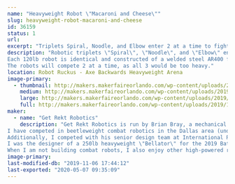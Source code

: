 ```yaml
---
name: "Heavyweight Robot \"Macaroni and Cheese\""
slug: heavyweight-robot-macaroni-and-cheese
id: 36159
status: 1
url: 
excerpt: "Triplets Spiral, Noodle, and Elbow enter 2 at a time to fight as Macaroni and Cheese at Robot Ruckus 2019!"
description: "Robotic triplets \"Spiral\", \"Noodle\", and \"Elbow\" enter this year's Robot Ruckus 2019 as a heavyweight entry \"Macaroni and Cheese\"
Each 120lb robot is identical and constructed of a welded steel AR400 frame with a wide stance and angular profile. The bots feature 6\" grinding disks which spin nearly 10,000rpm to shower the arena in sparks.
The robots will compete 2 at a time, as all 3 would be too heavy."
location: Robot Ruckus - Axe Backwards Heavyweight Arena
image-primary:
  - thumbnail: http://makers.makerfaireorlando.com/wp-content/uploads/2019/10/triocad-150x150.jpg
    medium: http://makers.makerfaireorlando.com/wp-content/uploads/2019/10/triocad-300x171.jpg
    large: http://makers.makerfaireorlando.com/wp-content/uploads/2019/10/triocad-1024x583.jpg
    full: http://makers.makerfaireorlando.com/wp-content/uploads/2019/10/triocad.jpg
maker:
  - name: "Get Rekt Robotics"
    description: "Get Rekt Robotics is run by Brian Bray, a mechanical engineer out of Dallas, Texas.
I have competed in beetleweight combat robotics in the Dallas area (under Texas Robotic Combat organization)
Additionally, I competed with his senior design team at International Robogames 2017 with 220lb fighting robot \"Cavalier\" as driver.
I was the designer of a 250lb heavyweight \"Bellator\" for the 2019 Battlebots televised competition, in which my robot was selected to compete, however network conflicts regarding sponsorship forced us to withdraw.
When I am not building combat robots, I also enjoy other high-powered radio controlled vehicles, including a 10ft 50lb cargo aircraft which debuted (and crashed spectacularly) at FliteFest South in 2018"
image-primary: 
last-modified-db: "2019-11-06 17:44:12"
last-exported: "2020-05-07 09:35:09"
---
```


